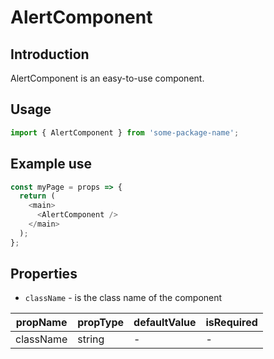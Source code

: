 # AlertComponent

<!-- STORY -->

## Introduction

AlertComponent is an easy-to-use component.

## Usage

```javascript
import { AlertComponent } from 'some-package-name';
```

## Example use

```javascript
const myPage = props => {
  return (
    <main>
      <AlertComponent />
    </main>
  );
};
```

## Properties

- `className` - is the class name of the component

| propName  | propType | defaultValue | isRequired |
| --------- | -------- | ------------ | ---------- |
| className | string   | -            | -          |
